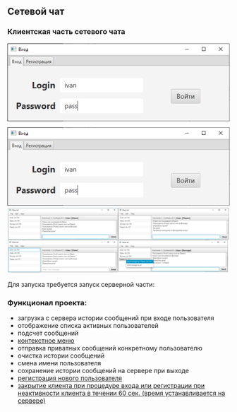 ## Сетевой чат

### Клиентская часть сетевого чата
<p>
    <img align="center" src="./github_samples/login.png" alt="fff">
</p> 

![img](./github_samples/login.png)
![img](./github_samples/chat_demo.png)

Для запуска требуется запуск серверной части:  

### Функционал проекта:

- загрузка с сервера истории сообщений при входе пользователя 
- отображение списка активных пользователей
- подсчет сообщений
- [контекстное меню](./github_samples/context_menu.png)
- отправка приватных сообщений конкретному пользователю
- очистка истории сообщений
- смена имени пользователя
- сохранение истории сообщений на сервере при выходе
- [регистрация нового пользователя](./github_samples/register_sample.png)
- [закрытие клиента при процедуре входа или регистрации при неактивности клиента в течении 60 сек. (время устанавливается на сервере)](./github_samples/exit_client.png)
